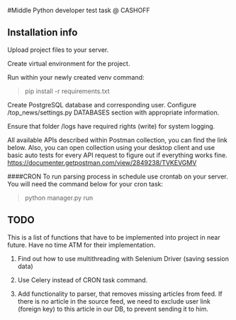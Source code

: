 #Middle Python developer test task @ CASHOFF

## Installation info
Upload project files to your server.

Create virtual environment for the project.

Run within your newly created venv command:
>pip install -r requirements.txt

Create PostgreSQL database and corresponding user. Configure /top_news/settings.py DATABASES section with appropriate information. 

Ensure that folder /logs have required rights (write) for system logging.

All available APIs described within Postman collection, you can find the link below. Also, you can open collection using your desktop client and use basic auto tests for every API request to figure out if everything works fine.
https://documenter.getpostman.com/view/2849238/TVKEVGMV

####CRON
To run parsing process in schedule use crontab on your server. You will need the command below for your cron task:
>python manager.py run

## TODO
This is a list of functions that have to be implemented into project in near future. Have no time ATM for their implementation.

1. Find out how to use multithreading with Selenium Driver (saving session data)

2. Use Celery instead of CRON task command. 

3. Add functionality to parser, that removes missing articles from feed. If there is no article in the source feed, we need to exclude user link (foreign key) to this article in our DB, to prevent sending it to him.
